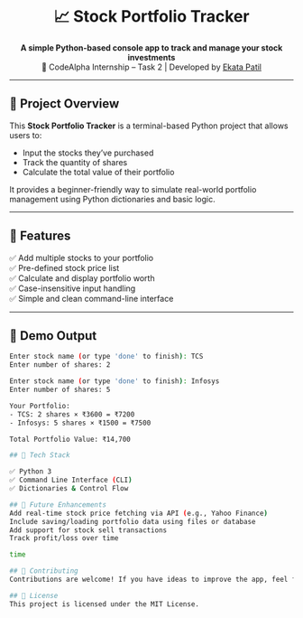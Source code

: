 <h1 align="center">📈 Stock Portfolio Tracker</h1>

<p align="center">
  <b>A simple Python-based console app to track and manage your stock investments</b><br>
  💼 CodeAlpha Internship – Task 2 | Developed by <a href="https://github.com/ekataWorld">Ekata Patil</a>
</p>

---

## 🧾 Project Overview

This **Stock Portfolio Tracker** is a terminal-based Python project that allows users to:

- Input the stocks they’ve purchased
- Track the quantity of shares
- Calculate the total value of their portfolio

It provides a beginner-friendly way to simulate real-world portfolio management using Python dictionaries and basic logic.

---

## 🚀 Features

✅ Add multiple stocks to your portfolio  
✅ Pre-defined stock price list  
✅ Calculate and display portfolio worth  
✅ Case-insensitive input handling  
✅ Simple and clean command-line interface  

---

## 📸 Demo Output

```bash
Enter stock name (or type 'done' to finish): TCS
Enter number of shares: 2

Enter stock name (or type 'done' to finish): Infosys
Enter number of shares: 5

Your Portfolio:
- TCS: 2 shares × ₹3600 = ₹7200
- Infosys: 5 shares × ₹1500 = ₹7500

Total Portfolio Value: ₹14,700

## 💼 Tech Stack

✅ Python 3
✅ Command Line Interface (CLI)
✅ Dictionaries & Control Flow

## 📌 Future Enhancements
Add real-time stock price fetching via API (e.g., Yahoo Finance)
Include saving/loading portfolio data using files or database
Add support for stock sell transactions
Track profit/loss over time

time

## 🙌 Contributing
Contributions are welcome! If you have ideas to improve the app, feel free to fork the repo and create a pull request. 🎯

## 📄 License
This project is licensed under the MIT License.




